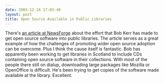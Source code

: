 ```yaml
---
date: 2003-12-16 17:03:40
layout: post
title: Open Source Available in Public Libraries
---
```


There's [an article at NewsForge](http://www.newsforge.com/software/03/12/14/1545216.shtml?tid=132&tid=151&tid=82) about the effort that Bob Kerr has made to get open source software into public libraries. The article serves as a great example of how the challenges of promoting wider open source adoption can be overcome. Plus I  think the cause itself is fantastic. Bob has apparently been working to get libraries in Scotland to include CDs containing open source software in their collections. With most of the people there still on dialup, downloading large packages like Mozilla or OpenOffice is difficult. He's been trying to get copies of the software made available at the library. Excellent.
